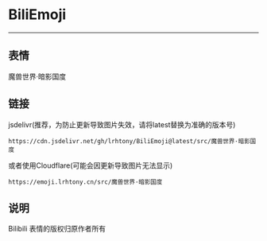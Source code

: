 # BiliEmoji
---
## 表情
魔兽世界·暗影国度
## 链接
jsdelivr(推荐，为防止更新导致图片失效，请将latest替换为准确的版本号)
```
https://cdn.jsdelivr.net/gh/lrhtony/BiliEmoji@latest/src/魔兽世界·暗影国度
```
或者使用Cloudflare(可能会因更新导致图片无法显示)
```
https://emoji.lrhtony.cn/src/魔兽世界·暗影国度
```
## 说明
Bilibili 表情的版权归原作者所有
